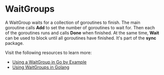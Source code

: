 # WaitGroups

A WaitGroup waits for a collection of goroutines to finish. The main goroutine calls **Add** to set the number of goroutines to wait for. Then each of the goroutines runs and calls **Done** when finished. At the same time, **Wait** can be used to block until all goroutines have finished. It's part of the __sync__ package.

Visit the following resources to learn more:

- [Using a WaitGroup in Go by Example](https://gobyexample.com/waitgroups)
- [Using WaitGroups in Golang](https://www.geeksforgeeks.org/using-waitgroup-in-golang/)